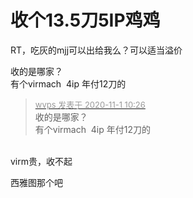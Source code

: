 # 收个13.5刀5IP鸡鸡


RT，吃灰的mjj可以出给我么？可以适当溢价

收的是哪家？<br />
有个virmach&nbsp;&nbsp;4ip 年付12刀的

<div class="quote"><blockquote><font size="2"><a href="https://www.hostloc.com/forum.php?mod=redirect&amp;goto=findpost&amp;pid=9384003&amp;ptid=760871" target="_blank"><font color="#999999">wvps 发表于 2020-11-1 10:26</font></a></font><br />
收的是哪家？<br />
有个virmach&nbsp;&nbsp;4ip 年付12刀的</blockquote></div><br />
virm贵，收不起

西雅图那个吧<img id="aimg_w0ET0" onclick="zoom(this, this.src, 0, 0, 0)" class="zoom" src="https://cdn.jsdelivr.net/gh/hishis/forum-master/public/images/patch.gif" onmouseover="img_onmouseoverfunc(this)" onload="thumbImg(this)" border="0" alt="" />
